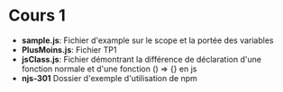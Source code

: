 # Cours 1

* **sample.js**: Fichier d'example sur le scope et la portée des variables
* **PlusMoins.js**: Fichier TP1
* **jsClass.js**: Fichier démontrant la différence de déclaration d'une fonction normale et d'une fonction () => {} en js
* **njs-301** Dossier d'exemple d'utilisation de npm

